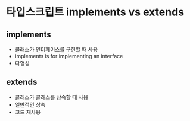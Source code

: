 # 타입스크립트 implements vs extends

## implements

- 클래스가 인터페이스를 구현할 때 사용
- implements is for implementing an interface
- 다형성

## extends

- 클래스가 클래스를 상속할 때 사용
- 일반적인 상속
- 코드 재사용
